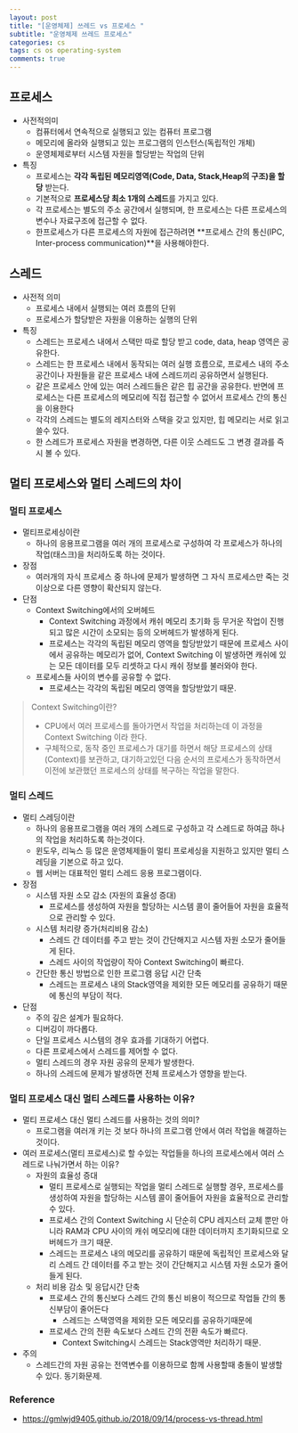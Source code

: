 ```yaml
---
layout: post
title: "[운영체제] 쓰레드 vs 프로세스 "
subtitle: "운영체제 쓰레드 프로세스"
categories: cs
tags: cs os operating-system
comments: true
---
```


## 프로세스

- 사전적의미
  - 컴퓨터에서 연속적으로 실행되고 있는 컴퓨터 프로그램
  - 메모리에 올라와 실행되고 있는 프로그램의 인스턴스(독립적인 개체)
  - 운영체제로부터 시스템 자원을 할당받는 작업의 단위
- 특징
  - 프로세스는 **각각 독립된 메모리영역(Code, Data, Stack,Heap의 구조)을 할당** 받는다.
  - 기본적으로 **프로세스당 최소 1개의 스레드**를 가지고 있다.
  - 각 프로세스는 별도의 주소 공간에서 실행되며, 한 프로세스는 다른 프로세스의 변수나 자료구조에 접근할 수 없다.
  - 한프로세스가 다른 프로세스의 자원에 접근하려면 **프로세스 간의 통신(IPC, Inter-process communication)**을 사용해야한다.

## 스레드

- 사전적 의미
  - 프로세스 내에서 실행되는 여러 흐름의 단위
  - 프로세스가 할당받은 자원을 이용하는 실행의 단위
- 특징
  - 스레드는 프로세스 내에서 스택만 따로 할당 받고 code, data, heap 영역은 공유한다.
  - 스레드는 한 프로세스 내에서 동작되는 여러 실행 흐름으로, 프로세스 내의 주소 공간이나 자원들을 같은 프로세스 내에 스레드끼리 공유하면서 실행된다.
  - 같은 프로세스 안에 있는 여러 스레드들은 같은 힙 공간을 공유한다. 반면에 프로세스는 다른 프로세스의 메모리에 직접 접근할 수 없어서 프로세스 간의 통신을 이용한다
  - 각각의 스레드는 별도의 레지스터와 스택을 갖고 있지만, 힙 메모리는 서로 읽고 쓸수 있다.
  - 한 스레드가 프로세스 자원을 변경하면, 다른 이웃 스레드도 그 변경 결과를 즉시 볼 수 있다.



## 멀티 프로세스와 멀티 스레드의 차이

### 멀티 프로세스

- 멀티프로세싱이란
  - 하나의 응용프로그램을 여러 개의 프로세스로 구성하여 각 프로세스가 하나의 작업(태스크)을 처리하도록 하는 것이다.
- 장점
  - 여러개의 자식 프로세스 중 하나에 문제가 발생하면 그 자식 프로세스만 죽는 것 이상으로 다른 영향이 확산되지 않는다.
- 단점
  - Context Switching에서의 오버헤드
    - Context Switching 과정에서 캐쉬 메모리 초기화 등 무거운 작업이 진행되고 많은 시간이 소모되는 등의 오버헤드가 발생하게 된다.
    - 프로세스는 각각의 독립된 메모리 영역을 할당받았기 때문에 프로세스 사이에서 공유하는 메모리가 없어, Context Switching 이 발생하면 캐쉬에 있는 모든 데이터를 모두 리셋하고 다시 캐쉬 정보를 불러와야 한다.
  - 프로세스들 사이의 변수를 공유할 수 없다.
    - 프로세스는 각각의 독립된 메모리 영역을 할당받았기 때문.

> Context Switching이란?
>
> - CPU에서 여러 프로세스를 돌아가면서 작업을 처리하는데 이 과정을 Context Switching 이라 한다.
> - 구체적으로, 동작 중인 프로세스가 대기를 하면서 해당 프로세스의 상태(Context)를 보관하고, 대기하고있던 다음 순서의 프로세스가 동작하면서 이전에 보관했던 프로세스의 상태를 복구하는 작업을 말한다.

### 멀티 스레드

- 멀티 스레딩이란
  - 하나의 응용프로그램을 여러 개의 스레드로 구성하고 각 스레드로 하여금 하나의 작업을 처리하도록 하는것이다.
  - 윈도우, 리눅스 등 많은 운영체제들이 멀티 프로세싱을 지원하고 있지만 멀티 스레딩을 기본으로 하고 있다.
  - 웹 서버는 대표적인 멀티 스레드 응용 프로그램이다.
- 장점
  - 시스템 자원 소모 감소 (자원의 효율성 증대)
    - 프로세스를 생성하여 자원을 할당하는 시스템 콜이 줄어들어 자원을 효율적으로 관리할 수 있다.
  - 시스템 처리량 증가(처리비용 감소)
    - 스레드 간 데이터를 주고 받는 것이 간단해지고 시스템 자원 소모가 줄어들게 된다.
    - 스레드 사이의 작업량이 작아 Context Switching이 빠르다.
  - 간단한 통신 방법으로 인한 프로그램 응답 시간 단축
    - 스레드는 프로세스 내의 Stack영역을 제외한 모든 메모리를 공유하기 때문에 통신의 부담이 적다.
- 단점
  - 주의 깊은 설계가 필요하다.
  - 디버깅이 까다롭다.
  - 단일 프로세스 시스템의 경우 효과를 기대하기 어렵다.
  - 다른 프로세스에서 스레드를 제어할 수 없다.
  - 멀티 스레드의 경우 자원 공유의 문제가 발생한다.
  - 하나의 스레드에 문제가 발생하면 전체 프로세스가 영향을 받는다.

### 멀티 프로세스 대신 멀티 스레드를 사용하는 이유?

- 멀티 프로세스 대신 멀티 스레드를 사용하는 것의 의미?
  - 프로그램을 여러개 키는 것 보다 하나의 프로그램 안에서 여러 작업을 해결하는 것이다.
- 여러 프로세스(멀티 프로세스)로 할 수있는 작업들을 하나의 프로세스에서 여러 스레드로 나눠가면서 하는 이유?
  - 자원의 효율성 증대
    - 멀티 프로세스로 실행되는 작업을 멀티 스레드로 실행할 경우, 프로세스를 생성하여 자원을 할당하는 시스템 콜이 줄어들어 자원을 효율적으로 관리할 수 있다.
    - 프로세스 간의 Context Switching 시 단순히 CPU 레지스터 교체 뿐만 아니라 RAM과 CPU 사이의 캐쉬 메모리에 대한 데이터까지 초기화되므로 오버헤드가 크기 때문.
    - 스레드는 프로세스 내의 메모리를 공유하기 때문에 독립적인 프로세스와 달리 스레드 간 데이터를 주고 받는 것이 간단해지고 시스템 자원 소모가 줄어들게 된다.
  - 처리 비용 감소 및 응답시간 단축
    - 프로세스 간의 통신보다 스레드 간의 통신 비용이 적으므로 작업들 간의 통신부담이 줄어든다
      - 스레드는 스택영역을 제외한 모든 메모리를 공유하기때문에
    - 프로세스 간의 전환 속도보다 스레드 간의 전환 속도가 빠르다.
      - Context Switching시 스레드는 Stack영역만 처리하기 때문.
- 주의
  - 스레드간의 자원 공유는 전역변수를 이용하므로 함께 사용할때 충돌이 발생할 수 있다. 동기화문제.

### Reference

- https://gmlwjd9405.github.io/2018/09/14/process-vs-thread.html